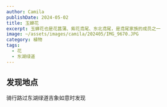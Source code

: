 ```yaml
---
author: Camila
publishDate: 2024-05-02
title: 玉蝉花
excerpt: 玉蝉花也是花菖蒲、紫花鸢尾、东北鸢尾，是鸢尾家族的成员之一
image: ~/assets/images/camila/202405/IMG_9670.JPG
category: 植物
tags:
  - 花
  - 东湖绿道
---
```


## 发现地点

骑行路过东湖绿道吉象如意时发现
